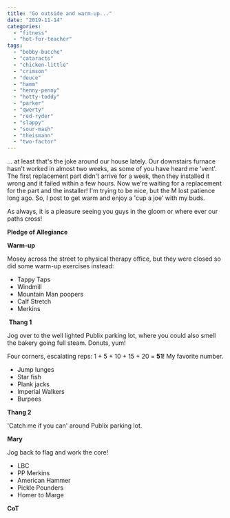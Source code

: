 ```yaml
---
title: "Go outside and warm-up..."
date: "2019-11-14"
categories: 
  - "fitness"
  - "hot-for-teacher"
tags: 
  - "bobby-bucche"
  - "cataracts"
  - "chicken-little"
  - "crimson"
  - "deuce"
  - "hamm"
  - "henny-penny"
  - "hotty-toddy"
  - "parker"
  - "qwerty"
  - "red-ryder"
  - "slappy"
  - "sour-mash"
  - "theismann"
  - "two-factor"
---
```


... at least that's the joke around our house lately. Our downstairs furnace hasn't worked in almost two weeks, as some of you have heard me 'vent'. The first replacement part didn't arrive for a week, then they installed it wrong and it failed within a few hours. Now we're waiting for a replacement for the part and the installer! I'm trying to be nice, but the M lost patience long ago. So, I post to get warm and enjoy a 'cup a joe' with my buds.

As always, it is a pleasure seeing you guys in the gloom or where ever our paths cross!

**Pledge of Allegiance**

**Warm-up**

Mosey across the street to physical therapy office, but they were closed so did some warm-up exercises instead:

- Tappy Taps
- Windmill
- Mountain Man poopers
- Calf Stretch
- Merkins

 **Thang 1**

Jog over to the well lighted Publix parking lot, where you could also smell the bakery going full steam. Donuts, yum!

Four corners, escalating reps: 1 + 5 + 10 + 15 + 20 = **51**! My favorite number.

- Jump lunges
- Star fish
- Plank jacks
- Imperial Walkers
- Burpees

**Thang 2**

'Catch me if you can' around Publix parking lot.

**Mary**

Jog back to flag and work the core!

- LBC
- PP Merkins
- American Hammer
- Pickle Pounders
- Homer to Marge

**CoT**
